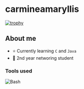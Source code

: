# carmineamaryllis

[![trophy](https://github-profile-trophy.vercel.app/?username=carmineamaryllis&theme=monokai)](https://github.com/ryo-ma/github-profile-trophy)

## About me
- ⭐ Currently learning ``C`` and ``Java``
- 💉 2nd year networing student

### Tools used

![Bash](https://img.shields.io/badge/-Bash-05122A?style=for-the-badge&color=302d41&logo=gnu-bash&logoColor=4EAA25)

